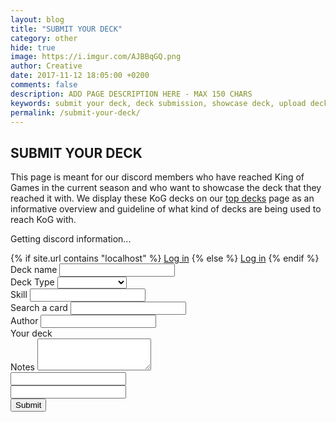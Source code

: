 ```yaml
---
layout: blog
title: "SUBMIT YOUR DECK"
category: other
hide: true
image: https://i.imgur.com/AJBBqGQ.png
author: Creative
date: 2017-11-12 18:05:00 +0200
comments: false
description: ADD PAGE DESCRIPTION HERE - MAX 150 CHARS
keywords: submit your deck, deck submission, showcase deck, upload deck, deck
permalink: /submit-your-deck/
---
```


<div class="section">
    <h2>SUBMIT YOUR DECK</h2>
    <p>This page is meant for our discord members who have reached King of Games in the current season and who want to showcase the deck that they reached it with. We display these KoG decks on our <a href="{{site.url}}/top-decks/">top decks</a> page as an informative overview and guideline of what kind of decks are being used to reach KoG with.</p>
    <p id="kog-status">Getting discord information...</p>
    {% if site.url contains "localhost" %}
        <a id="discord-login-button" class="btn btn-info" role="button" href="https://discordapp.com/api/oauth2/authorize?client_id=398290865556160513&redirect_uri=http%3A%2F%2Flocalhost%3A4000%2Fsubmit-your-deck%2F&response_type=token&scope=identify">Log in</a>
    {% else %}
        <a id="discord-login-button" class="btn btn-info" role="button" href="https://discordapp.com/api/oauth2/authorize?client_id=398290865556160513&redirect_uri=https%3A%2F%2Fduellinksmeta.netlify.com%2Fsubmit-your-deck%2F&response_type=token&scope=identify">Log in</a>
    {% endif %}
</div>

<div class="section">
    <form class="deck-submission hidden" id="deck-sub-form" method="post" action="https://api.staticman.net/v2/entry/orctamer/duellinks/master">
        <div class="row">
            <div class="col-sm-5 left-side">
                <div class="form-group">
                    <label for="name">Deck name</label>
                    <input type="text" class="form-control" id="name" name="fields[name]">
                </div>
                <div class="form-group">
                    <label for="deckType">Deck Type</label>
                    <select class="form-control" id="deckType" name="fields[deckType]">
                        <option value=""></option>
                        {% assign tiers = site.data.tierlist %}
                        {% for tier in tiers %}
                            {% for type in tier.types %}
                                <option value="{{type.id}}">{{type.display}}</option>
                            {% endfor %}
                        {% endfor %}
                    </select>
                </div>
                <div class="form-group">
                    <label for="skill">Skill</label>
                    <input type="text" class="form-control" id="skill" name="fields[skill]">
                </div>
                <div class="form-group">
                    <label>Search a card</label>
                    <input type="text" class="form-control" data-bind="textInput: searchTerm">
                    <div id="deck" class="card-search">
                        <div id="cards" data-bind="foreach: filteredCards">
                            <div class="item" data-bind="attr: {'data-name': name}">
                                <a><img class="dcards" data-bind="attr: { src: $root.GetCardUrl(name) }" alt=""></a> 
                            </div>
                        </div>
                    </div>
                </div>
            </div>
            <div class="col-sm-7 right-side">
                <div class="form-group">
                    <label for="author">Author</label>
                    <input type="text" class="form-control" id="author" name="fields[author]">
                </div>
                <div class="form-group">
                    <label>Your deck</label>
                    <div id="deck-container">
                        <div id="deck">
                            <div id="cards" data-bind="foreach: selectedMainCards().sort(SortDeck)">
                                <div class="item" data-bind="attr: {'data-name': name, 'data-number': number}">
                                    <a><img class="dcards" data-bind="attr: { src: $root.GetCardUrl(name) }" alt=""></a>
                                </div>
                            </div>
                        </div>
                        <div id="deck" class="extra-deck">
                            <div id="cards" data-bind="foreach: selectedExtraCards().sort(SortDeck)">
                                <div class="item" data-bind="attr: {'data-name': name, 'data-number': number}">
                                    <a><img class="dcards" data-bind="attr: { src: $root.GetCardUrl(name) }" alt=""></a>
                                </div>
                            </div>
                        </div>
                    </div>
                </div>
            </div>
            <div class="form-group col-sm-12">
                <label for="notes">Notes</label>
                <textarea class="form-control" id="notes" name="fields[notes]" rows="3"></textarea>
            </div>
            <div class="form-group col-sm-12 hidden" data-bind="foreach: selectedMainCards">
                <input type="text" class="form-control" data-bind="attr: { name: 'fields[main' + $index() + ']', value: name}">
            </div>
            <div class="form-group col-sm-12 hidden" data-bind="foreach: selectedExtraCards">
                <input type="text" class="form-control" data-bind="attr: { name: 'fields[extra' + $index() + ']', value: name}">
            </div>
            <div class="form-group col-sm-1">
                <input type="button" id="SubmitDeck" class="btn btn-primary" value="Submit">
            </div>
        </div>
    </form>
    <div class="post-submission-wrapper">
        <span id="post-submit-message"></span>
    </div>
</div>